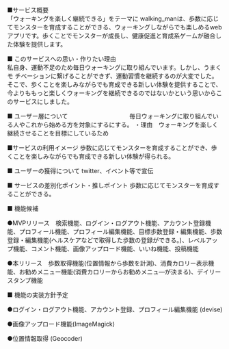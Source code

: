 ■サービス概要                                                                 　　　　　　　　　　                  
「ウォーキングを楽しく継続できる」をテーマに walking_manは、歩数に応じてモンスターを育成することができる、ウォーキングしながらでも楽しめるwebアプリです。歩くことでモンスターが成長し、健康促進と育成系ゲームが融合した体験を提供します。

■ このサービスへの思い・作りたい理由   
私自身、運動不足のため毎日ウォーキングに取り組んでいます。しかし、うまくモ
チベーションに繋げることができず、運動習慣を継続するのが大変でした。
そこで、歩くことを楽しみながらでも育成できる新しい体験を提供することで、今よりももっと楽しくウォーキングを継続できるのではないかという思いからこのサービスにしました。 

■ ユーザー層について　　　　　　　　　　
毎日ウォーキングに取り組んでいる人やこれから始める方を対象にするにする。
・理由　ウォーキングを楽しく継続させることを目標にしているため 

■サービスの利用イメージ
歩数に応じてモンスターを育成することができ、歩くことを楽しみながらでも育成できる新しい体験が得られる。

■ ユーザーの獲得について
twitter、イベント等で宣伝

■ サービスの差別化ポイント・推しポイント
歩数に応じてモンスターを育成することができる。

■ 機能候補　

●MVPリリース　検索機能、ログイン・ログアウト機能、アカウント登録機能、プロフィール機能、プロフィール編集機能、目標歩数登録・編集機能、歩数登録・編集機能(ヘルスケアなどで取得した歩数の登録ができる。)、レベルアップ機能、コメント機能、画像アップロード機能、いいね機能、投稿機能　

●本リリース　歩数取得機能(位置情報から歩数を計測)、消費カロリー表示機能、お勧めメニュー機能(消費カロリーからお勧めメニュ―が決まる)、デイリースタンプ機能

■ 機能の実装方針予定　　　　　　　　　　　　　　　　　　

●ログイン・ログアウト機能、アカウント登録、プロフィール編集機能 (devise) 

●画像アップロード機能(ImageMagick)　

●位置情報取得 (Geocoder) 
